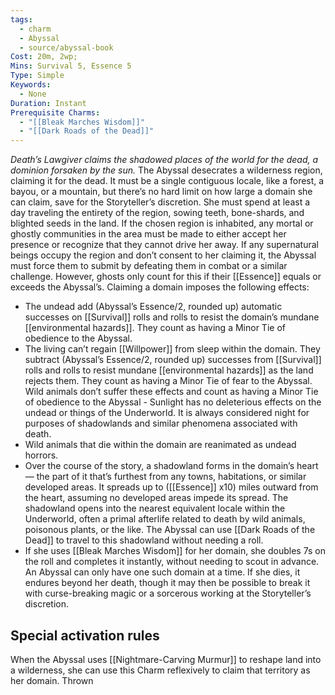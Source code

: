 ```yaml
---
tags:
  - charm
  - Abyssal
  - source/abyssal-book
Cost: 20m, 2wp; 
Mins: Survival 5, Essence 5
Type: Simple
Keywords:
  - None
Duration: Instant
Prerequisite Charms:
  - "[[Bleak Marches Wisdom]]"
  - "[[Dark Roads of the Dead]]"
---
```

*Death’s Lawgiver claims the shadowed places of the world for the dead, a dominion forsaken by the sun.*
The Abyssal desecrates a wilderness region, claiming it for the dead. It must be a single contiguous locale, like a forest, a bayou, or a mountain, but there’s no hard limit on how large a domain she can claim, save for the Storyteller’s discretion. She must spend at least a day traveling the entirety of the region, sowing teeth, bone-shards, and blighted seeds in the land.
If the chosen region is inhabited, any mortal or ghostly communities in the area must be made to either accept her presence or recognize that they cannot drive her away. If any supernatural beings occupy the region and don’t consent to her claiming it, the Abyssal must force them to submit by defeating them in combat or a similar challenge. However, ghosts only count for this if their [[Essence]] equals or exceeds the Abyssal’s.
Claiming a domain imposes the following effects:
 - The undead add (Abyssal’s Essence/2, rounded up) automatic successes on [[Survival]] rolls and rolls to resist the domain’s mundane [[environmental hazards]]. They count as having a Minor Tie of obedience to the Abyssal.
 - The living can’t regain [[Willpower]] from sleep within the domain. They subtract (Abyssal’s Essence/2, rounded up) successes from [[Survival]] rolls and rolls to resist mundane [[environmental hazards]] as the land rejects them. They count as having a Minor Tie of fear to the Abyssal. Wild animals don’t suffer these effects and count as having a Minor Tie of obedience to the Abyssal  - Sunlight has no deleterious effects on the undead or things of the Underworld. It is always considered night for purposes of shadowlands and similar phenomena associated with death.
 - Wild animals that die within the domain are reanimated as undead horrors.
 - Over the course of the story, a shadowland forms in the domain’s heart — the part of it that’s furthest from any towns, habitations, or similar developed areas. It spreads up to ([[Essence]] x10) miles outward from the heart, assuming no developed areas impede its spread. The shadowland opens into the nearest equivalent locale within the Underworld, often a primal afterlife related to death by wild animals, poisonous plants, or the like. The Abyssal can use [[Dark Roads of the Dead]] to travel to this shadowland without needing a roll.
 - If she uses [[Bleak Marches Wisdom]] for her domain, she doubles 7s on the roll and completes it instantly, without needing to scout in advance.
An Abyssal can only have one such domain at a time. If she dies, it endures beyond her death, though it may then be possible to break it with curse-breaking magic or a sorcerous working at the Storyteller’s discretion.
## Special activation rules
When the Abyssal uses [[Nightmare-Carving Murmur]] to reshape land into a wilderness, she can use this Charm reflexively to claim that territory as her domain.
Thrown